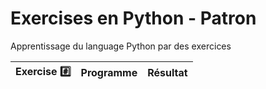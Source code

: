 # Exercises en Python - Patron

Apprentissage du language Python par des exercices

|  Exercise :hash:  |  Programme | Résultat |
|-------------------|------------|----------|
